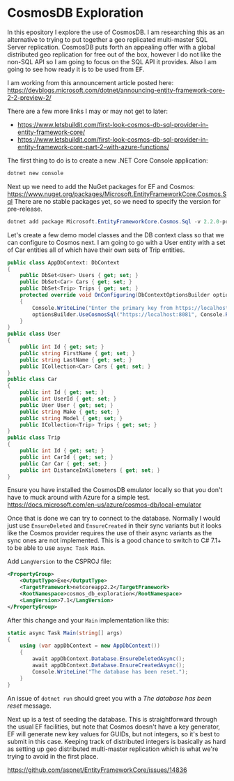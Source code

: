 # CosmosDB Exploration

In this epository I explore the use of CosmosDB. I am researching this as an
alternative to trying to put together a geo replicated multi-master SQL Server
replication. CosmosDB puts forth an appealing offer with a global distributed
geo replication for free out of the box, however I do not like the non-SQL API
so I am going to focus on the SQL API it provides. Also I am going to see how
ready it is to be used from EF.

I am working from this announcement article posted here:
https://devblogs.microsoft.com/dotnet/announcing-entity-framework-core-2-2-preview-2/

There are a few more links I may or may not get to later:
- https://www.letsbuildit.com/first-look-cosmos-db-sql-provider-in-entity-framework-core/
- https://www.letsbuildit.com/first-look-cosmos-db-sql-provider-in-entity-framework-core-part-2-with-azure-functions/

The first thing to do is to create a new .NET Core Console application:

```powershell
dotnet new console
```

Next up we need to add the NuGet packages for EF and Cosmos:
https://www.nuget.org/packages/Microsoft.EntityFrameworkCore.Cosmos.Sql
There are no stable packages yet, so we need to specify the version for pre-release.

```powershell
dotnet add package Microsoft.EntityFrameworkCore.Cosmos.Sql -v 2.2.0-preview2-35157
```

Let's create a few demo model classes and the DB context class so that we can
configure to Cosmos next. I am going to go with a User entity with a set of Car
entities all of which have their own sets of Trip entities.

```csharp
public class AppDbContext: DbContext
{
    public DbSet<User> Users { get; set; }
    public DbSet<Car> Cars { get; set; }
    public DbSet<Trip> Trips { get; set; }
    protected override void OnConfiguring(DbContextOptionsBuilder optionsBuilder)
    {
        Console.WriteLine("Enter the primary key from https://localhost:8081/_explorer/index.html:");
        optionsBuilder.UseCosmosSql("https://localhost:8081", Console.ReadLine(), nameof(cosmos_db_exploration));
    }
}
public class User
{
    public int Id { get; set; }
    public string FirstName { get; set; }
    public string LastName { get; set; }
    public ICollection<Car> Cars { get; set; }
}
public class Car
{
    public int Id { get; set; }
    public int UserId { get; set; }
    public User User { get; set; }
    public string Make { get; set; }
    public string Model { get; set; }
    public ICollection<Trip> Trips { get; set; }
}
public class Trip
{
    public int Id { get; set; }
    public int CarId { get; set; }
    public Car Car { get; set; }
    public int DistanceInKilometers { get; set; }
}
```

Ensure you have installed the CosmosDB emulator locally so that you don't have to
muck around with Azure for a simple test.
https://docs.microsoft.com/en-us/azure/cosmos-db/local-emulator

Once that is done we can try to connect to the database. Normally I would just use
`EnsureDeleted` and `EnsureCreated` in their sync variants but it looks like the
Cosmos provider requires the use of their async variants as the sync ones are not
implemented. This is a good chance to switch to C# 7.1+ to be able to use
`async Task Main`.

Add `LangVersion` to the CSPROJ file:

```xml
<PropertyGroup>
    <OutputType>Exe</OutputType>
    <TargetFramework>netcoreapp2.2</TargetFramework>
    <RootNamespace>cosmos_db_exploration</RootNamespace>
    <LangVersion>7.1</LangVersion>
</PropertyGroup>
```

After this change and your `Main` implementation like this:

```csharp
static async Task Main(string[] args)
{
    using (var appDbContext = new AppDbContext())
    {
        await appDbContext.Database.EnsureDeletedAsync();
        await appDbContext.Database.EnsureCreatedAsync();
        Console.WriteLine("The database has been reset.");
    }
}
```

An issue of `dotnet run` should greet you with a *The database has been reset*
message.

Next up is a test of seeding the database. This is straightforward through the
usual EF facilities, but note that Cosmos doesn't have a key generator, EF will
generate new key values for GUIDs, but not integers, so it's best to submit in
this case. Keeping track of distributed integers is basically as hard as setting
up geo distributed multi-master replication which is what we're trying to avoid
in the first place.

https://github.com/aspnet/EntityFrameworkCore/issues/14836
